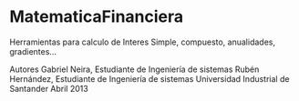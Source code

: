 MatematicaFinanciera
====================

Herramientas para calculo de Interes Simple, compuesto, anualidades, gradientes...

Autores
Gabriel Neira, Estudiante de Ingeniería de sistemas
Rubén Hernández, Estudiante de Ingeniería de sistemas
Universidad Industrial de Santander
Abril 2013


